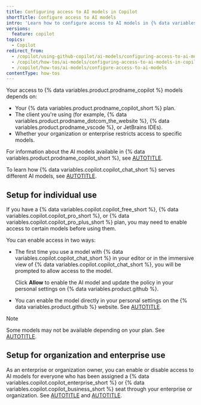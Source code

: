 ```yaml
---
title: Configuring access to AI models in Copilot
shortTitle: Configure access to AI models
intro: 'Learn how to configure access to AI models in {% data variables.product.prodname_copilot_short %}.'
versions:
  feature: copilot
topics:
  - Copilot
redirect_from:
  - /copilot/using-github-copilot/ai-models/configuring-access-to-ai-models-in-copilot
  - /copilot/how-tos/ai-models/configuring-access-to-ai-models-in-copilot
  - /copilot/how-tos/ai-models/configure-access-to-ai-models
contentType: how-tos
---
```


Your access to {% data variables.product.prodname_copilot %} models depends on:

* Your {% data variables.product.prodname_copilot_short %} plan.
* The client you're using (for example, {% data variables.product.prodname_dotcom_the_website %}, {% data variables.product.prodname_vscode %}, or JetBrains IDEs).
* Whether your organization or enterprise restricts access to specific models.

For information about the AI models available in {% data variables.product.prodname_copilot_short %}, see [AUTOTITLE](/copilot/using-github-copilot/ai-models/supported-ai-models-in-copilot).

To learn how {% data variables.copilot.copilot_chat_short %} serves different AI models, see [AUTOTITLE](/copilot/reference/ai-models/model-hosting).

## Setup for individual use

If you have a {% data variables.copilot.copilot_free_short %}, {% data variables.copilot.copilot_pro_short %}, or {% data variables.copilot.copilot_pro_plus_short %} plan, you may need to enable access to certain models before using them.

You can enable access in two ways:

* The first time you use a model with {% data variables.copilot.copilot_chat_short %} in your editor or in the immersive view of {% data variables.copilot.copilot_chat_short %}, you will be prompted to allow access to the model.

  Click **Allow** to enable the AI model and update the policy in your personal settings on {% data variables.product.github %}.

* You can enable the model directly in your personal settings on the {% data variables.product.github %} website. See [AUTOTITLE](/copilot/managing-copilot/managing-copilot-as-an-individual-subscriber/managing-copilot-policies-as-an-individual-subscriber#enabling-or-disabling-alternative-ai-models).

>[!NOTE]
> Some models may not be available depending on your plan. See [AUTOTITLE](/copilot/about-github-copilot/plans-for-github-copilot#models).

## Setup for organization and enterprise use

As an enterprise or organization owner, you can enable or disable access to AI models for everyone who has been assigned a {% data variables.copilot.copilot_enterprise_short %} or {% data variables.copilot.copilot_business_short %} seat through your enterprise or organization. See [AUTOTITLE](/copilot/managing-copilot/managing-github-copilot-in-your-organization/setting-policies-for-copilot-in-your-organization/managing-policies-for-copilot-in-your-organization) and [AUTOTITLE](/copilot/managing-copilot/managing-copilot-for-your-enterprise/managing-policies-and-features-for-copilot-in-your-enterprise).
